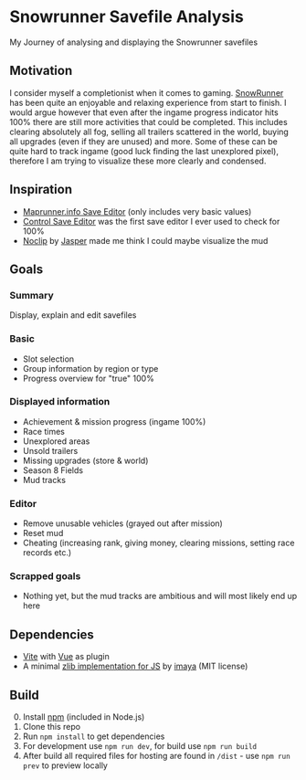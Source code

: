 # Snowrunner Savefile Analysis
My Journey of analysing and displaying the Snowrunner savefiles

## Motivation
I consider myself a completionist when it comes to gaming. [SnowRunner](https://www.focus-entmt.com/en/games/snowrunner) has been quite an enjoyable and relaxing experience from start to finish. I would argue however that even after the ingame progress indicator hits 100% there are still more activities that could be completed. This includes clearing absolutely all fog, selling all trailers scattered in the world, buying all upgrades (even if they are unused) and more. Some of these can be quite hard to track ingame (good luck finding the last unexplored pixel), therefore I am trying to visualize these more clearly and condensed.

## Inspiration
- [Maprunner.info Save Editor](https://www.maprunner.info/resources/save-editor) (only includes very basic values)
- [Control Save Editor](https://www.nexusmods.com/control/mods/26) was the first save editor I ever used to check for 100%
- [Noclip](https://noclip.website/) by [Jasper](https://www.youtube.com/@JasperRLZ) made me think I could maybe visualize the mud

## Goals
### Summary
Display, explain and edit savefiles
### Basic
- Slot selection
- Group information by region or type
- Progress overview for "true" 100%
### Displayed information
- Achievement & mission progress (ingame 100%)
- Race times
- Unexplored areas
- Unsold trailers
- Missing upgrades (store & world)
- Season 8 Fields
- Mud tracks
### Editor
- Remove unusable vehicles (grayed out after mission)
- Reset mud
- Cheating (increasing rank, giving money, clearing missions, setting race records etc.)
### Scrapped goals
- Nothing yet, but the mud tracks are ambitious and will most likely end up here

## Dependencies
- [Vite](https://vitejs.dev/) with [Vue](https://vuejs.org/) as plugin
- A minimal [zlib implementation for JS](https://github.com/imaya/zlib.js) by [imaya](https://github.com/imaya) (MIT license)

## Build
0. Install [npm](https://docs.npmjs.com/about-npm-versions) (included in Node.js)
1. Clone this repo
2. Run `npm install` to get dependencies
3. For development use `npm run dev`, for build use `npm run build`
4. After build all required files for hosting are found in `/dist` - use `npm run prev` to preview locally

